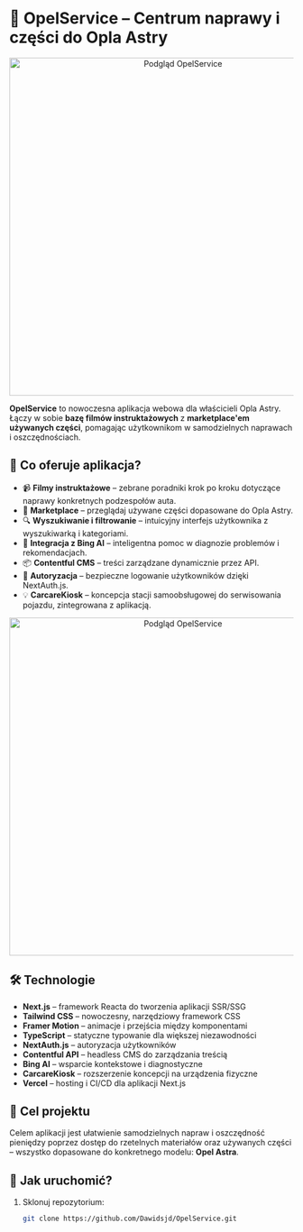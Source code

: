 # 🔧 OpelService – Centrum naprawy i części do Opla Astry
<div align="center">
  <img src="https://github.com/user-attachments/assets/a1f006dd-dc91-4a00-b163-d6765dcd16c3" alt="Podgląd OpelService" width="600">
</div>

**OpelService** to nowoczesna aplikacja webowa dla właścicieli Opla Astry. Łączy w sobie **bazę filmów instruktażowych** z **marketplace'em używanych części**, pomagając użytkownikom w samodzielnych naprawach i oszczędnościach.

## 🚗 Co oferuje aplikacja?

- 📹 **Filmy instruktażowe** – zebrane poradniki krok po kroku dotyczące naprawy konkretnych podzespołów auta.
- 🛒 **Marketplace** – przeglądaj używane części dopasowane do Opla Astry.
- 🔍 **Wyszukiwanie i filtrowanie** – intuicyjny interfejs użytkownika z wyszukiwarką i kategoriami.
- 🧠 **Integracja z Bing AI** – inteligentna pomoc w diagnozie problemów i rekomendacjach.
- 📦 **Contentful CMS** – treści zarządzane dynamicznie przez API.
- 🔐 **Autoryzacja** – bezpieczne logowanie użytkowników dzięki NextAuth.js.
- 💡 **CarcareKiosk** – koncepcja stacji samoobsługowej do serwisowania pojazdu, zintegrowana z aplikacją.


<div align="center">
  <img src="[https://github.com/user-attachments/assets/a1f006dd-dc91-4a00-b163-d6765dcd16c3](https://github.com/user-attachments/assets/0360765e-374c-4303-b2b5-19aa3e912c66)" alt="Podgląd OpelService" width="600">
</div>

## 🛠 Technologie

- **Next.js** – framework Reacta do tworzenia aplikacji SSR/SSG
- **Tailwind CSS** – nowoczesny, narzędziowy framework CSS
- **Framer Motion** – animacje i przejścia między komponentami
- **TypeScript** – statyczne typowanie dla większej niezawodności
- **NextAuth.js** – autoryzacja użytkowników
- **Contentful API** – headless CMS do zarządzania treścią
- **Bing AI** – wsparcie kontekstowe i diagnostyczne
- **CarcareKiosk** – rozszerzenie koncepcji na urządzenia fizyczne
- **Vercel** – hosting i CI/CD dla aplikacji Next.js

## 🧠 Cel projektu

Celem aplikacji jest ułatwienie samodzielnych napraw i oszczędność pieniędzy poprzez dostęp do rzetelnych materiałów oraz używanych części – wszystko dopasowane do konkretnego modelu: **Opel Astra**.

## 🚀 Jak uruchomić?

1. Sklonuj repozytorium:
   ```bash
   git clone https://github.com/Dawidsjd/OpelService.git
